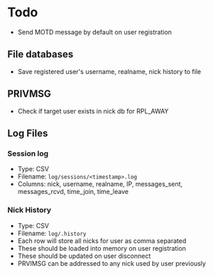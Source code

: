 # Todo

- Send MOTD message by default on user registration

## File databases

- Save registered user's username, realname, nick history to file

## PRIVMSG

- Check if target user exists in nick db for RPL_AWAY

## Log Files

### Session log

- Type: CSV
- Filename: `log/sessions/<timestamp>.log`
- Columns: nick, username, realname, IP, messages_sent, messages_rcvd, time_join, time_leave

### Nick History

- Type: CSV
- Filename: `log/.history`
- Each row will store all nicks for user as comma separated
- These should be loaded into memory on user registration
- These should be updated on user disconnect
- PRVIMSG can be addressed to any nick used by user previously
